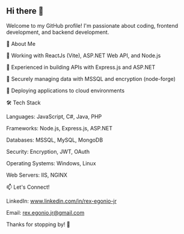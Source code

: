 ## Hi there 👋

Welcome to my GitHub profile! I'm passionate about coding, frontend development, and backend development.

🚀 About Me

🔹 Working with ReactJs (Vite), ASP.NET Web API, and Node.js

🔹 Experienced in building APIs with Express.js and ASP.NET

🔹 Securely managing data with MSSQL and encryption (node-forge)

🔹 Deploying applications to cloud environments

🛠 Tech Stack

Languages: JavaScript, C#, Java, PHP

Frameworks: Node.js, Express.js, ASP.NET

Databases: MSSQL, MySQL, MongoDB

Security: Encryption, JWT, OAuth

Operating Systems: Windows, Linux

Web Servers: IIS, NGINX

📫 Let's Connect!

LinkedIn: www.linkedin.com/in/rex-egonio-jr

Email: rex.egonio.jr@gmail.com

Thanks for stopping by! 🚀

